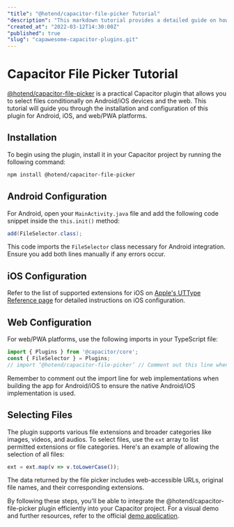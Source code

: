 ```yaml
---
"title": "@hotend/capacitor-file-picker Tutorial"
"description": "This markdown tutorial provides a detailed guide on how to use the @hotend/capacitor-file-picker package in your Capacitor project, including setup instructions and usage examples."
"created_at": "2022-03-12T14:30:00Z"
"published": true
"slug": "capawesome-capacitor-plugins.git"
---
```


# Capacitor File Picker Tutorial

[@hotend/capacitor-file-picker](https://github.com/hotend/capacitor-file-picker) is a practical Capacitor plugin that allows you to select files conditionally on Android/iOS devices and the web. This tutorial will guide you through the installation and configuration of this plugin for Android, iOS, and web/PWA platforms.

## Installation

To begin using the plugin, install it in your Capacitor project by running the following command:

```bash
npm install @hotend/capacitor-file-picker
```

## Android Configuration

For Android, open your `MainActivity.java` file and add the following code snippet inside the `this.init()` method:

```java
add(FileSelector.class);
```

This code imports the `FileSelector` class necessary for Android integration. Ensure you add both lines manually if any errors occur.

## iOS Configuration

Refer to the list of supported extensions for iOS on [Apple's UTType Reference page](https://developer.apple.com/library/archive/documentation/Miscellaneous/Reference/UTIRef/Articles/System-DeclaredUniformTypeIdentifiers.html) for detailed instructions on iOS configuration.

## Web Configuration

For web/PWA platforms, use the following imports in your TypeScript file:

```typescript
import { Plugins } from '@capacitor/core';
const { FileSelector } = Plugins;
// import ‘@hotend/capacitor-file-picker’ // Comment out this line when building Android/iOS app
```

Remember to comment out the import line for web implementations when building the app for Android/iOS to ensure the native Android/iOS implementation is used.

## Selecting Files

The plugin supports various file extensions and broader categories like images, videos, and audios. To select files, use the `ext` array to list permitted extensions or file categories. Here's an example of allowing the selection of all files:

```typescript
ext = ext.map(v => v.toLowerCase());
```

The data returned by the file picker includes web-accessible URLs, original file names, and their corresponding extensions.

By following these steps, you'll be able to integrate the @hotend/capacitor-file-picker plugin efficiently into your Capacitor project. For a visual demo and further resources, refer to the official [demo application](https://github.com/hotend/demo-capacitor-file-picker).
```
```